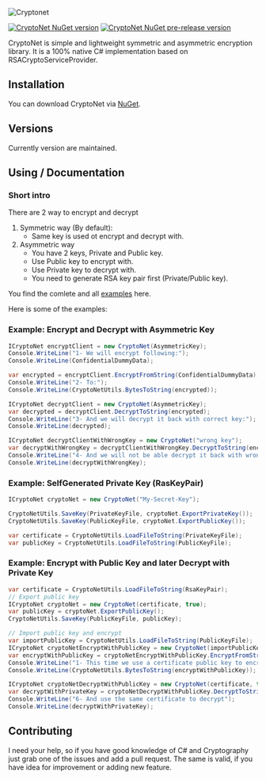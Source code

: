 ![Cryptonet](https://raw.githubusercontent.com/maythamfahmi/CryptoNet/main/img/CryptoNetLogo.svg)

[![CryptoNet NuGet version](https://img.shields.io/nuget/v/CryptoNet?color=blue)](https://www.nuget.org/packages/CryptoNet/)
[![CryptoNet NuGet pre-release version](https://img.shields.io/nuget/vpre/CryptoNet)](https://www.nuget.org/packages/CryptoNet/)

CryptoNet is simple and lightweight symmetric and asymmetric encryption library. 
It is a 100% native C# implementation based on RSACryptoServiceProvider.

## Installation

You can download CryptoNet via [NuGet](https://www.nuget.org/packages/CryptoNet/).

## Versions

Currently version are maintained. 

## Using / Documentation

### Short intro

There are 2 way to encrypt and decrypt
 1. Symmetric way (By default): 
    - Same key is used ot encrypt and decrypt with.
 3. Asymmetric way
    - You have 2 keys, Private and Public key.
    - Use Public key to encrypt with.
    - Use Private key to decrypt with.
    - You need to generate RSA key pair first (Private/Public key).

You find the comlete and all [examples](https://github.com/maythamfahmi/CryptoNet/blob/main/CryptoNetCmd/Example.cs) here.

Here is some of the examples:

### Example: Encrypt and Decrypt with Asymmetric Key
```csharp
ICryptoNet encryptClient = new CryptoNet(AsymmetricKey);
Console.WriteLine("1- We will encrypt following:");
Console.WriteLine(ConfidentialDummyData);

var encrypted = encryptClient.EncryptFromString(ConfidentialDummyData);
Console.WriteLine("2- To:");
Console.WriteLine(CryptoNetUtils.BytesToString(encrypted));

ICryptoNet decryptClient = new CryptoNet(AsymmetricKey);
var decrypted = decryptClient.DecryptToString(encrypted);
Console.WriteLine("3- And we will decrypt it back with correct key:");
Console.WriteLine(decrypted);

ICryptoNet decryptClientWithWrongKey = new CryptoNet("wrong key");
var decryptWithWrongKey = decryptClientWithWrongKey.DecryptToString(encrypted);
Console.WriteLine("4- And we will not be able decrypt it back with wrong key:");
Console.WriteLine(decryptWithWrongKey);
```

### Example: SelfGenerated Private Key (RasKeyPair)
```csharp
ICryptoNet cryptoNet = new CryptoNet("My-Secret-Key");

CryptoNetUtils.SaveKey(PrivateKeyFile, cryptoNet.ExportPrivateKey());
CryptoNetUtils.SaveKey(PublicKeyFile, cryptoNet.ExportPublicKey());

var certificate = CryptoNetUtils.LoadFileToString(PrivateKeyFile);
var publicKey = CryptoNetUtils.LoadFileToString(PublicKeyFile);
```

### Example: Encrypt with Public Key and later Decrypt with Private Key
```csharp
var certificate = CryptoNetUtils.LoadFileToString(RsaKeyPair);
// Export public key
ICryptoNet cryptoNet = new CryptoNet(certificate, true);
var publicKey = cryptoNet.ExportPublicKey();
CryptoNetUtils.SaveKey(PublicKeyFile, publicKey);

// Import public key and encrypt
var importPublicKey = CryptoNetUtils.LoadFileToString(PublicKeyFile);
ICryptoNet cryptoNetEncryptWithPublicKey = new CryptoNet(importPublicKey, true);
var encryptWithPublicKey = cryptoNetEncryptWithPublicKey.EncryptFromString(ConfidentialDummyData);
Console.WriteLine("1- This time we use a certificate public key to encrypt");
Console.WriteLine(CryptoNetUtils.BytesToString(encryptWithPublicKey));

ICryptoNet cryptoNetDecryptWithPublicKey = new CryptoNet(certificate, true);
var decryptWithPrivateKey = cryptoNetDecryptWithPublicKey.DecryptToString(encryptWithPublicKey);
Console.WriteLine("6- And use the same certificate to decrypt");
Console.WriteLine(decryptWithPrivateKey);
```


## Contributing

I need your help, so if you have good knowledge of C# and Cryptography just grab one of the issues and add a pull request.
The same is valid, if you have idea for improvement or adding new feature.

<!--Regarding coding standards, we are using C# coding styles, to be a little more specific: we are using `camelCase` for variables and fields (with `m_` prefix for instance members and `s_` for static fields) and `PascalCase` for methods, classes and constants. Make sure you are using 'Insert Spaces' and 4 for tab and indent size.-->
